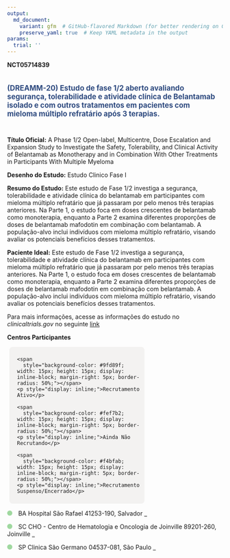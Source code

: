 ```yaml
---
output: 
  md_document:
    variant: gfm  # GitHub-flavored Markdown (for better rendering on GitHub)
    preserve_yaml: true  # Keep YAML metadata in the output
params:
  trial: ''
---
```


**NCT05714839**

<div style="padding: 5px 5px 5px 0px; font-size: 1.20em; font-weight: bold; color: #2E4A7F; text-align: left; margin-bottom: 20px">

(DREAMM-20) Estudo de fase 1/2 aberto avaliando segurança,
tolerabilidade e atividade clínica de Belantamab isolado e com outros
tratamentos em pacientes com mieloma múltiplo refratário após 3
terapias.

</div>

**Título Oficial:** A Phase 1/2 Open-label, Multicentre, Dose Escalation
and Expansion Study to Investigate the Safety, Tolerability, and
Clinical Activity of Belantamab as Monotherapy and in Combination With
Other Treatments in Participants With Multiple Myeloma

**Desenho do Estudo:** Estudo Clinico Fase I

**Resumo do Estudo:** Este estudo de Fase 1/2 investiga a segurança,
tolerabilidade e atividade clínica do belantamab em participantes com
mieloma múltiplo refratário que já passaram por pelo menos três terapias
anteriores. Na Parte 1, o estudo foca em doses crescentes de belantamab
como monoterapia, enquanto a Parte 2 examina diferentes proporções de
doses de belantamab mafodotin em combinação com belantamab. A
população-alvo inclui indivíduos com mieloma múltiplo refratário,
visando avaliar os potenciais benefícios desses tratamentos.

**Paciente Ideal:** Este estudo de Fase 1/2 investiga a segurança,
tolerabilidade e atividade clínica do belantamab em participantes com
mieloma múltiplo refratário que já passaram por pelo menos três terapias
anteriores. Na Parte 1, o estudo foca em doses crescentes de belantamab
como monoterapia, enquanto a Parte 2 examina diferentes proporções de
doses de belantamab mafodotin em combinação com belantamab. A
população-alvo inclui indivíduos com mieloma múltiplo refratário,
visando avaliar os potenciais benefícios desses tratamentos.

Para mais informações, acesse as informações do estudo no
*clinicaltrials.gov* no seguinte
[link](https://clinicaltrials.gov/ct2/show/NCT05714839)

**Centros Participantes**

<div style="margin-bottom: 8px; margin-left: 5px; padding: 8px; max-width: 300px; background-color: #f3f2f1; border-radius: 8px;">

<div style="margin-left: 10px;">

    <span 
      style="background-color: #9fd89f; width: 15px; height: 15px; display: inline-block; margin-right: 5px; border-radius: 50%;"></span>
    <p style="display: inline;">Recrutamento Ativo</p>

</div>

<div style="margin-left: 10px;">

    <span 
      style="background-color: #fef7b2; width: 15px; height: 15px; display: inline-block; margin-right: 5px; border-radius: 50%;"></span>
    <p style="display: inline;">Ainda Não Recrutando</p>

</div>

<div style="margin-left: 10px;">

    <span 
      style="background-color: #f4bfab; width: 15px; height: 15px; display: inline-block; margin-right: 5px; border-radius: 50%;"></span>
    <p style="display: inline;">Recrutamento Suspenso/Encerrado</p>

</div>

</div>

<span style="display: inline-block; width: 12px; height: 12px; border-radius: 50%; margin-right: 10px; padding-bottom: 0px; background-color: #9fd89f;"></span>
BA Hospital São Rafael 41253-190, Salvador
<span style="color: #2E4A7F; text-decoration: none; font-weight: 500; font-size: 0.8">[REPORTAR
ERRO](https://flazar.shinyapps.io/formsapp?study_nct_id=NCT05714839&location_id=GSKINVESTIGATIONALSITESALVADOR41253190BRAZIL&location_full_name=Hospital%20S%C3%A3o%20Rafael%2C%2041253-190%2C%20Salvador&form_type=Reportar%20Erro)</span>

<span style="display: inline-block; width: 12px; height: 12px; border-radius: 50%; margin-right: 10px; padding-bottom: 0px; background-color: #9fd89f;"></span>
SC CHO - Centro de Hematologia e Oncologia de Joinville 89201-260,
Joinville
<span style="color: #2E4A7F; text-decoration: none; font-weight: 500; font-size: 0.8">[REPORTAR
ERRO](https://flazar.shinyapps.io/formsapp?study_nct_id=NCT05714839&location_id=GSKINVESTIGATIONALSITEJOINVILLE89201260BRAZIL&location_full_name=CHO%20-%20Centro%20de%20Hematologia%20e%20Oncologia%20de%20Joinville%2C%2089201-260%2C%20Joinville&form_type=Reportar%20Erro)</span>

<span style="display: inline-block; width: 12px; height: 12px; border-radius: 50%; margin-right: 10px; padding-bottom: 0px; background-color: #9fd89f;"></span>
SP Clinica São Germano 04537-081, São Paulo
<span style="color: #2E4A7F; text-decoration: none; font-weight: 500; font-size: 0.8">[REPORTAR
ERRO](https://flazar.shinyapps.io/formsapp?study_nct_id=NCT05714839&location_id=GSKINVESTIGATIONALSITESAOPAULO04537080BRAZIL&location_full_name=Clinica%20S%C3%A3o%20Germano%2C%2004537-081%2C%20S%C3%A3o%20Paulo&form_type=Reportar%20Erro)</span>

